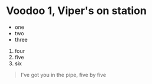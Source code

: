 # Voodoo 1, Viper's on station

- one
- two
- three
1. four
2. five
3. six

> I've got you in the pipe, five by five
